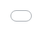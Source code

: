 ```yaml
---
layout: post
title: "처음 보는 6가지 간단한 스포트라이트 스테이지"
author: "undefined"
thumbnail: "https://www.allkpop.com/upload/2021/01/content/221310/thumb/1611339015-screenshot-20210122-100931-youtube.jpg"
tags: 
---
```



![image](https://www.allkpop.com/upload/2021/01/content/221310/1611339015-screenshot-20210122-100931-youtube.jpg)

단순히 K-Pop의 빛나는 보석들이 그들의 Simply Spotlight 무대입니다! 이러한 무대는 아티스트들이 할 수 있는 것을 보여줄 수 있는 기회를 주고, 국내 열성 팬인 우리가 우리의 아이돌들이 제공하는 것을 즐길 수 있도록 해준다. 대부분의 사람들이 방탄소년단 `보이 인 루브`나 TXT `크라운`처럼 인기 있는 스포트라이트 스테이지들을 통해 자리를 지켜봤지만, 덜 알려진 스테이지들은 어떨까. 여러분의 Simply K-Pop 슈퍼 스킬을 시험해보고 여러분이 본 6개의 스포트라이트 스테이지 중 몇 개를 보셨는지 보세요!

1. VAV - 스포트라이트


<div class="video_wrapper" style="padding-top: 56.25%;">
    <iframe width="100%" height="100%" src="//www.youtube.com/embed/zSx1G9c01Mk" frameborder="0" allowfullscreen="" style="position: absolute; top: 0px; left: 0px; width: 100%; height: 100%;"></iframe>
</div>


VAV의 스포트라이트 스테이지가 "스포트라이트"라고 불리기엔 좀 적절한가? 신나고 멜로디가 돋보이는 이 곡은 세련되고 단원들을 잘 살린 댄스 팝 트랙이다. VAV도 숨막히는 무대를 선사합니다.

2. K-Tigers ZERO - 지금


<div class="video_wrapper" style="padding-top: 56.25%;">
    <iframe style="width: 100%; height: 100%; position: absolute; top: 0px; left: 0px;" src="//www.youtube.com/embed/uaq1NVejKlg" frameborder="0" allowfullscreen="" width="100%" height="100%"></iframe>
</div>


12명으로 구성된 이 공동 그룹은 독특한 안무와 보컬 블렌딩을 통해 놀라운 무대 퍼포먼스를 선보인다. "지금"은 그 순간을 즐기는 것 뿐이고, K-Tigers ZERO는 우리를 매초 즐기게 한다! 이것은 태권도 공연에서 꼭 봐야 하는 시계입니다!

3. ONEWE - 레귤러스


<div class="video_wrapper" style="padding-top: 56.25%;">
    <iframe width="100%" height="100%" src="//www.youtube.com/embed/Vzh3UnXOHTE" frameborder="0" allowfullscreen="" style="position: absolute; top: 0px; left: 0px; width: 100%; height: 100%;"></iframe>
</div>


ONEWE는 사실 보이그룹이 아니라 밴드야! 그들의 노래 "Regulus"는 사실 "어린 왕자"에서 영감을 받았고 그들의 에너지를 하나의 단위로 정말 잘 묘사하고 있습니다. 밤을 지새우는 노래로 묘사된 `레굴러스`는 화려하고 감성적인 무대다.

4. DKB - 위로 이동


<div class="video_wrapper" style="padding-top: 56.25%;">
    <iframe width="100%" height="100%" src="//www.youtube.com/embed/vV2G5JpUwCg" frameborder="0" allowfullscreen="" style="position: absolute; top: 0px; left: 0px; width: 100%; height: 100%;"></iframe>
</div>


꿈에 대한 흥분을 표현한 노래는 DKB의 "Go up"입니다! 슈퍼 루키들이라 데뷔가 큰 주목을 받지는 못했지만 볼 만한 무대다.

5. 오직 하나 - boss


<div class="video_wrapper" style="padding-top: 56.25%;">
    <iframe width="100%" height="100%" src="//www.youtube.com/embed/L1sNZJVaC7Q" frameborder="0" allowfullscreen="" style="position: absolute; top: 0px; left: 0px; width: 100%; height: 100%;"></iframe>
</div>


섹시하고 섹시한 무대를 찾으시는 분들은 `보스`의 OnlyOneOf의 스포트라이트 스테이지에서 화려하게 선명한 정장 스타일링을 착용한 OnlyOneOf 멤버들이 여러분의 마음을 쉽게 사로잡을 것입니다! 말할 것도 없고, 그들의 댄스 공연 실력은 정말 볼 만한 광경이다.

6. VERIVERY - Light Up


<div class="video_wrapper" style="padding-top: 56.25%;">
    <iframe style="width: 100%; height: 100%; position: absolute; top: 0px; left: 0px;" src="//www.youtube.com/embed/YoTze3mMf5M" frameborder="0" allowfullscreen="" width="100%" height="100%"></iframe>
</div>


VERIVERY의 "Light Up" 무대와 함께 빛날 시간입니다! 베리베리는 이 무대에 대한 좋은 마음가짐과 태도로 긍정적인 전망을 제시해 보는 재미가 남다르다. K-Pop 스타들은 항상 Simply K-Pop 스테이지의 모든 스테이지를 철수하는데, 이것이 가장 좋은 예이다.

그렇다면, 여러분은 얼마나 많은 스포트라이트 스테이지를 본 적이 있나요?